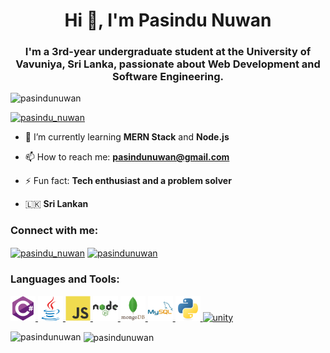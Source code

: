 <h1 align="center">Hi 👋, I'm Pasindu Nuwan</h1>
<h3 align="center">I'm a 3rd-year undergraduate student at the University of Vavuniya, Sri Lanka, passionate about Web Development and Software Engineering.</h3>

<p align="left"> <img src="https://komarev.com/ghpvc/?username=pasindunuwan&label=Profile%20views&color=0e75b6&style=flat" alt="pasindunuwan" /> </p>

<p align="left"> <a href="https://twitter.com/pasindu_nuwan" target="blank"><img src="https://img.shields.io/twitter/follow/pasindu_nuwan?logo=twitter&style=for-the-badge" alt="pasindu_nuwan" /></a> </p>

- 🌱 I’m currently learning **MERN Stack** and **Node.js**

- 📫 How to reach me: **pasindunuwan@gmail.com**

- ⚡ Fun fact: **Tech enthusiast and a problem solver**

- 🇱🇰 **Sri Lankan**

<h3 align="left">Connect with me:</h3>
<p align="left">
<a href="[https://instagram.com/pasindu_nuwan](https://www.instagram.com/itz.me_nuone/profilecard/?igsh=MW9la3I4ZmRvZjM4eQ==)" target="blank"><img align="center" src="https://raw.githubusercontent.com/rahuldkjain/github-profile-readme-generator/master/src/images/icons/Social/instagram.svg" alt="pasindu_nuwan" height="30" width="40" /></a>
<a href="https://www.hackerrank.com/pasindunuwan" target="blank"><img align="center" src="https://raw.githubusercontent.com/rahuldkjain/github-profile-readme-generator/master/src/images/icons/Social/hackerrank.svg" alt="pasindunuwan" height="30" width="40" /></a>
</p>

<h3 align="left">Languages and Tools:</h3>
<p align="left"> 
  <a href="https://www.w3schools.com/cs/" target="_blank" rel="noreferrer"> 
    <img src="https://raw.githubusercontent.com/devicons/devicon/master/icons/csharp/csharp-original.svg" alt="csharp" width="40" height="40"/> 
  </a> 
  <a href="https://www.java.com" target="_blank" rel="noreferrer"> 
    <img src="https://raw.githubusercontent.com/devicons/devicon/master/icons/java/java-original.svg" alt="java" width="40" height="40"/> 
  </a> 
  <a href="https://developer.mozilla.org/en-US/docs/Web/JavaScript" target="_blank" rel="noreferrer"> 
    <img src="https://raw.githubusercontent.com/devicons/devicon/master/icons/javascript/javascript-original.svg" alt="javascript" width="40" height="40"/> 
  </a> 
  <a href="https://nodejs.org" target="_blank" rel="noreferrer"> 
    <img src="https://raw.githubusercontent.com/devicons/devicon/master/icons/nodejs/nodejs-original-wordmark.svg" alt="nodejs" width="40" height="40"/> 
  </a> 
  <a href="https://www.mongodb.com/" target="_blank" rel="noreferrer"> 
    <img src="https://raw.githubusercontent.com/devicons/devicon/master/icons/mongodb/mongodb-original-wordmark.svg" alt="mongodb" width="40" height="40"/> 
  </a> 
  <a href="https://www.mysql.com/" target="_blank" rel="noreferrer"> 
    <img src="https://raw.githubusercontent.com/devicons/devicon/master/icons/mysql/mysql-original-wordmark.svg" alt="mysql" width="40" height="40"/> 
  </a> 
  <a href="https://www.python.org" target="_blank" rel="noreferrer"> 
    <img src="https://raw.githubusercontent.com/devicons/devicon/master/icons/python/python-original.svg" alt="python" width="40" height="40"/> 
  </a> 
  <a href="https://unity.com/" target="_blank" rel="noreferrer"> 
    <img src="https://www.vectorlogo.zone/logos/unity3d/unity3d-icon.svg" alt="unity" width="40" height="40"/> 
  </a> 
</p>

<p><img align="left" src="https://github-readme-stats.vercel.app/api/top-langs?username=pasindunuwan&show_icons=true&locale=en&layout=compact" alt="pasindunuwan" /></p>

<p>&nbsp;<img align="center" src="https://github-readme-stats.vercel.app/api?username=pasindunuwan&show_icons=true&locale=en" alt="pasindunuwan" /></p>
